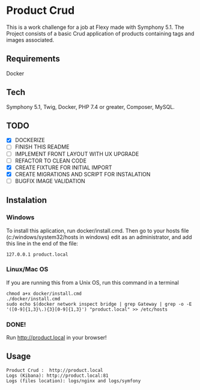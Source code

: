 # Product Crud
This is a work challenge for a job at Flexy made with Symphony 5.1. The Project consists of a basic Crud application of products containing tags and images associated.

## Requirements
Docker

## Tech
Symphony 5.1, Twig, Docker, PHP 7.4 or greater, Composer, MySQL.


## TODO
- [X] DOCKERIZE 
- [ ] FINISH THIS README
- [ ] IMPLEMENT FRONT LAYOUT WITH UX UPGRADE
- [ ] REFACTOR TO CLEAN CODE
- [X] CREATE FIXTURE FOR INITIAL IMPORT
- [X] CREATE MIGRATIONS AND SCRIPT FOR INSTALATION
- [ ] BUGFIX IMAGE VALIDATION

## Instalation


### Windows
To install this aplication, run docker/install.cmd.
Then go to your hosts file (c:/windows/system32/hosts in windows) edit as an administrator, and add this line in the end of the file:
```
127.0.0.1 product.local
```

### Linux/Mac OS
 If you are running this from a Unix OS, run this command in a terminal
```
chmod a+x docker/install.cmd 
./docker/install.cmd 
sudo echo $(docker network inspect bridge | grep Gateway | grep -o -E '([0-9]{1,3}\.){3}[0-9]{1,3}') "product.local" >> /etc/hosts
```

### DONE!
Run http://product.local in your browser!

## Usage
    Product Crud :  http://product.local 
    Logs (Kibana): http://product.local:81
    Logs (files location): logs/nginx and logs/symfony
